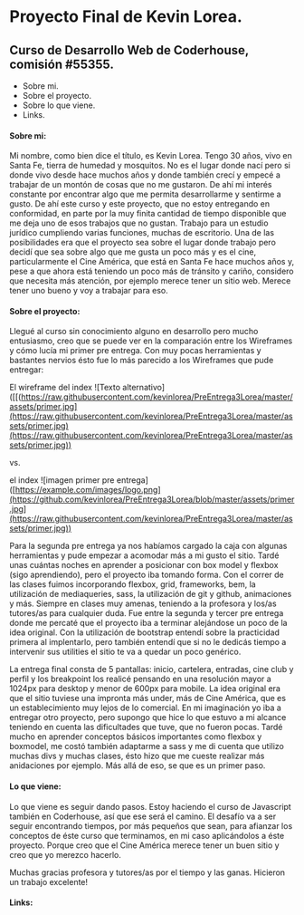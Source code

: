 # Proyecto Final de Kevin Lorea.
## Curso de Desarrollo Web de Coderhouse, comisión #55355.


- Sobre mi.
- Sobre el proyecto.
- Sobre lo que viene.
- Links.


#### Sobre mi:

Mi nombre, como bien dice el título, es Kevin Lorea. Tengo 30 años, vivo en Santa Fe, tierra de humedad y mosquitos. No es el lugar donde nací pero si donde vivo desde hace muchos años y donde también crecí y empecé a trabajar de un montón de cosas que no me gustaron. 
De ahí mi interés constante por encontrar algo que me permita desarrollarme y sentirme a gusto. De ahí este curso y este proyecto, que no estoy entregando en conformidad, en parte por la muy finita cantidad de tiempo disponible que me deja uno de esos trabajos que no gustan. 
Trabajo para un estudio jurídico cumpliendo varias funciones, muchas de escritorio. Una de las posibilidades era que el proyecto sea sobre el lugar donde trabajo pero decidí que sea sobre algo que me gusta un poco más y es el cine, particularmente el Cine América, que está en Santa Fe hace muchos años y, pese a que ahora está teniendo un poco más de tránsito y cariño, considero que necesita más atención, por ejemplo merece tener un sitio web. Merece tener uno bueno y voy a trabajar para eso. 


#### Sobre el proyecto:

Llegué al curso sin conocimiento alguno en desarrollo pero mucho entusiasmo, creo que se puede ver en la comparación entre los Wireframes y cómo lucía mi primer pre entrega. Con muy pocas herramientas y bastantes nervios ésto fue lo más parecido a los Wireframes que pude entregar:

El wireframe del index
![Texto alternativo]([[(https://raw.githubusercontent.com/kevinlorea/PreEntrega3Lorea/master/assets/primer.jpg](https://raw.githubusercontent.com/kevinlorea/PreEntrega3Lorea/master/assets/primer.jpg)(https://raw.githubusercontent.com/kevinlorea/PreEntrega3Lorea/master/assets/primer.jpg))

vs.

el index
![imagen primer pre entrega]([https://example.com/images/logo.png](https://github.com/kevinlorea/PreEntrega3Lorea/blob/master/assets/primer.jpg](https://raw.githubusercontent.com/kevinlorea/PreEntrega3Lorea/master/assets/primer.jpg))



Para la segunda pre entrega ya nos habíamos cargado la caja con algunas herramientas y pude empezar a acomodar más a mi gusto el sitio. Tardé unas cuántas noches en aprender a posicionar con box model y flexbox (sigo aprendiendo), pero el proyecto iba tomando forma. 
Con el correr de las clases fuimos incorporando flexbox, grid, frameworks, bem, la utilización de mediaqueries, sass, la utilización de git y github, animaciones y más. Siempre en clases muy amenas, teniendo a la profesora y los/as tutores/as para cualquier duda.
Fue entre la segunda y tercer pre entrega donde me percaté que el proyecto iba a terminar alejándose un poco de la idea original. Con la utilización de bootstrap entendí sobre la practicidad primera al implentarlo, pero también entendí que si no le dedicás tiempo a intervenir sus utilities el sitio te va a quedar un poco genérico.

La entrega final consta de 5 pantallas: inicio, cartelera, entradas, cine club y perfil y los breakpoint los realicé pensando en una resolución mayor a 1024px para desktop y menor de 600px para mobile.
La idea original era que el sitio tuviese una impronta más under, más de Cine América, que es un establecimiento muy lejos de lo comercial. En mi imaginación yo iba a entregar otro proyecto, pero supongo que hice lo que estuvo a mi alcance teniendo en cuenta las dificultades que tuve, que no fueron pocas. Tardé mucho en aprender conceptos básicos importantes como flexbox y boxmodel, me costó también adaptarme a sass y me di cuenta que utilizo muchas divs y muchas clases, ésto hizo que me cueste realizar más anidaciones por ejemplo. Más allá de eso, se que es un primer paso. 

#### Lo que viene:

Lo que viene es seguir dando pasos. Estoy haciendo el curso de Javascript también en Coderhouse, así que ese será el camino. El desafío va a ser seguir encontrando tiempos, por más pequeños que sean, para afianzar los conceptos de éste curso que terminamos, en mi caso aplicándolos a éste proyecto. Porque creo que el Cine América merece tener un buen sitio y creo que yo merezco hacerlo.

Muchas gracias profesora y tutores/as por el tiempo y las ganas. Hicieron un trabajo excelente!

#### Links:

